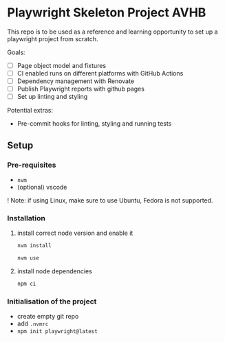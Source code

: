 # Playwright Skeleton Project AVHB

This repo is to be used as a reference and learning opportunity to set up a playwright project from scratch.

Goals:
- [ ] Page object model and fixtures
- [ ] CI enabled runs on different platforms with GitHub Actions
- [ ] Dependency management with Renovate
- [ ] Publish Playwright reports with github pages
- [ ] Set up linting and styling

Potential extras:
- Pre-commit hooks for linting, styling and running tests

## Setup

### Pre-requisites

- `nvm`
- (optional) vscode

! Note: if using Linux, make sure to use Ubuntu, Fedora is not supported.

### Installation

1. install correct node version and enable it
    ```sh
    nvm install
    ```
    ```sh
    nvm use
    ```
2. install node dependencies
    ```sh
    npm ci
    ```

### Initialisation of the project

- create empty git repo
- add `.nvmrc`
- `npm init playwright@latest`
